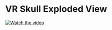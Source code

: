 # VR Skull Exploded View

[![Watch the video](https://img.youtube.com/vi/CPAGBQW1Wuk/0.jpg)](https://www.youtube.com/watch?v=CPAGBQW1Wuk)
 
